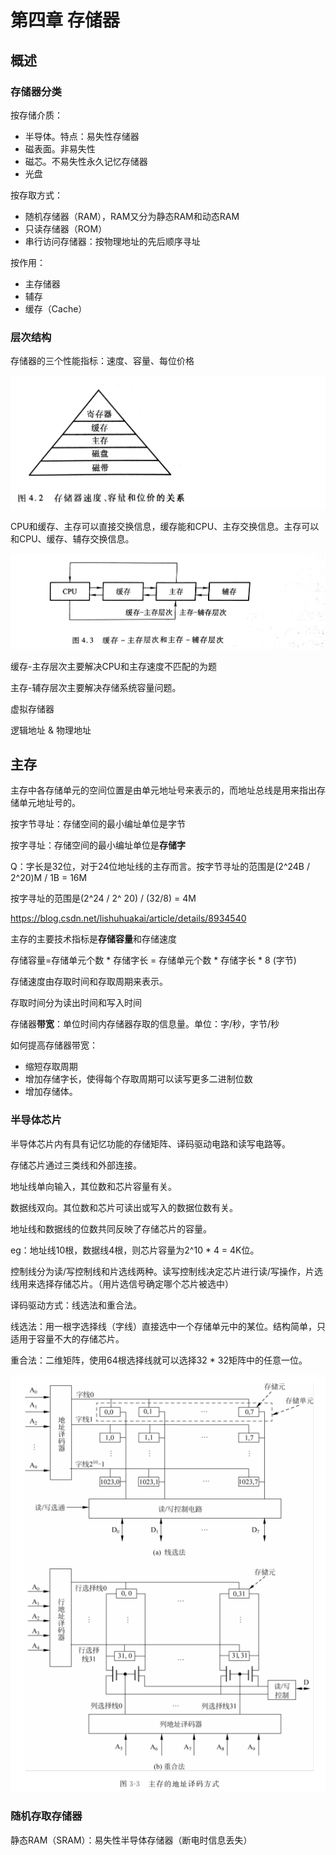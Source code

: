 # 第四章 存储器

## 概述

### 存储器分类

按存储介质：

- 半导体。特点：易失性存储器
- 磁表面。非易失性
- 磁芯。不易失性永久记忆存储器
- 光盘

按存取方式：

- 随机存储器（RAM），RAM又分为静态RAM和动态RAM
- 只读存储器（ROM）
- 串行访问存储器：按物理地址的先后顺序寻址

按作用：

- 主存储器
- 辅存
- 缓存（Cache）



### 层次结构

存储器的三个性能指标：速度、容量、每位价格

![](../img/6.jpg)

CPU和缓存、主存可以直接交换信息，缓存能和CPU、主存交换信息。主存可以和CPU、缓存、辅存交换信息。

![](../img/7.jpg)

缓存-主存层次主要解决CPU和主存速度不匹配的为题

主存-辅存层次主要解决存储系统容量问题。



虚拟存储器

逻辑地址 & 物理地址



## 主存

主存中各存储单元的空间位置是由单元地址号来表示的，而地址总线是用来指出存储单元地址号的。

按字节寻址：存储空间的最小编址单位是字节

按字寻址：存储空间的最小编址单位是**存储字**

Q：字长是32位，对于24位地址线的主存而言。按字节寻址的范围是(2^24B / 2^20)M / 1B = 16M

按字寻址的范围是(2^24 / 2^ 20) / (32/8) = 4M

https://blog.csdn.net/lishuhuakai/article/details/8934540



主存的主要技术指标是**存储容量**和存储速度

存储容量=存储单元个数 * 存储字长 = 存储单元个数 * 存储字长 * 8 (字节)

存储速度由存取时间和存取周期来表示。

存取时间分为读出时间和写入时间

存储器**带宽**：单位时间内存储器存取的信息量。单位：字/秒，字节/秒

如何提高存储器带宽：

- 缩短存取周期
- 增加存储字长，使得每个存取周期可以读写更多二进制位数
- 增加存储体。



### 半导体芯片

半导体芯片内有具有记忆功能的存储矩阵、译码驱动电路和读写电路等。

存储芯片通过三类线和外部连接。

地址线单向输入，其位数和芯片容量有关。

数据线双向。其位数和芯片可读出或写入的数据位数有关。

地址线和数据线的位数共同反映了存储芯片的容量。

eg：地址线10根，数据线4根，则芯片容量为2^10 * 4 = 4K位。

控制线分为读/写控制线和片选线两种。读写控制线决定芯片进行读/写操作，片选线用来选择存储芯片。（用片选信号确定哪个芯片被选中）



译码驱动方式：线选法和重合法。

线选法：用一根字选择线（字线）直接选中一个存储单元中的某位。结构简单，只适用于容量不大的存储芯片。

重合法：二维矩阵，使用64根选择线就可以选择32 * 32矩阵中的任意一位。

![](../img/8.png)



### 随机存取存储器

静态RAM（SRAM）：易失性半导体存储器（断电时信息丢失）

